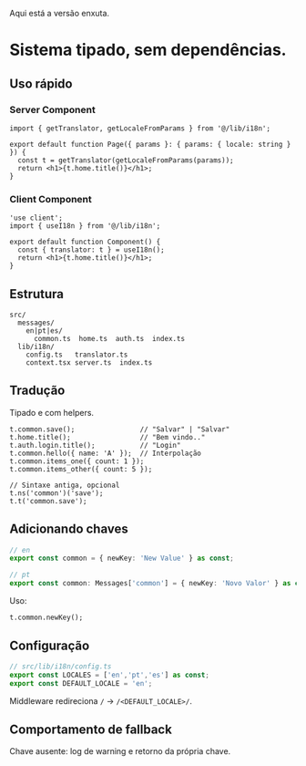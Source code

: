 Aqui está a versão enxuta.

# Sistema tipado, sem dependências.

## Uso rápido

### Server Component

```tsx
import { getTranslator, getLocaleFromParams } from '@/lib/i18n';

export default function Page({ params }: { params: { locale: string } }) {
  const t = getTranslator(getLocaleFromParams(params));
  return <h1>{t.home.title()}</h1>;
}
```

### Client Component

```tsx
'use client';
import { useI18n } from '@/lib/i18n';

export default function Component() {
  const { translator: t } = useI18n();
  return <h1>{t.home.title()}</h1>;
}
```

## Estrutura

```
src/
  messages/
    en|pt|es/
      common.ts  home.ts  auth.ts  index.ts
  lib/i18n/
    config.ts   translator.ts
    context.tsx server.ts  index.ts
```

## Tradução

Tipado e com helpers.

```tsx
t.common.save();                // "Salvar" | "Salvar"
t.home.title();                 // "Bem vindo.."
t.auth.login.title();           // "Login"
t.common.hello({ name: 'A' });  // Interpolação
t.common.items_one({ count: 1 });
t.common.items_other({ count: 5 });

// Sintaxe antiga, opcional
t.ns('common')('save');
t.t('common.save');
```

## Adicionando chaves

```ts
// en
export const common = { newKey: 'New Value' } as const;

// pt
export const common: Messages['common'] = { newKey: 'Novo Valor' } as const;
```

Uso:

```tsx
t.common.newKey();
```

## Configuração

```ts
// src/lib/i18n/config.ts
export const LOCALES = ['en','pt','es'] as const;
export const DEFAULT_LOCALE = 'en';
```

Middleware redireciona `/` → `/<DEFAULT_LOCALE>/`.

## Comportamento de fallback

Chave ausente: log de warning e retorno da própria chave.
